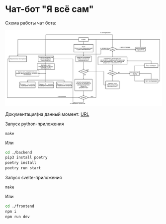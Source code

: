 ﻿# Чат-бот "Я всё сам"
 
 Схема работы чат бота:

![Схема](.images/diagram3.png)

Документация(на данный момент: [URL](http://localhost:9191/ws/docs)

Запуск python-приложения

```
make
```

Или

```bash
cd ./backend
pip3 install poetry
poetry install
poetry run start
```

Запуск svelte-приложения


```
make
```

Или

```bash
cd ./frontend
npm i
npm run dev
```
